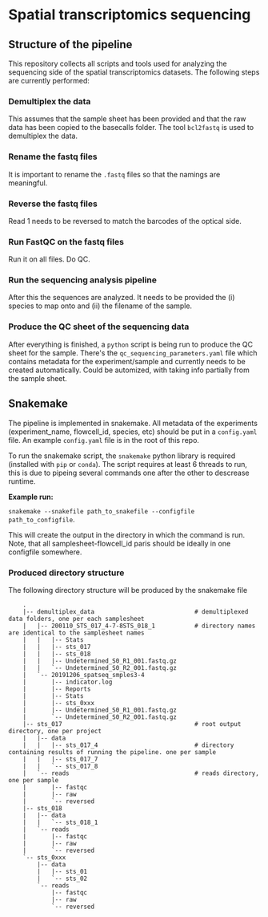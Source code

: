 # Spatial transcriptomics sequencing

## Structure of the pipeline

This repository collects all scripts and tools used for analyzing the sequencing side of the spatial transcriptomics datasets. The following steps are currently performed:

### Demultiplex the data
This assumes that the sample sheet has been provided and that the raw data has been copied to the basecalls folder. The tool `bcl2fastq` is used to demultiplex the data.

### Rename the fastq files
It is important to rename the `.fastq` files so that the namings are meaningful.

### Reverse the fastq files
Read 1 needs to be reversed to match the barcodes of the optical side.

### Run FastQC on the fastq files
Run it on all files. Do QC.

### Run the sequencing analysis pipeline
After this the sequences are analyzed. It needs to be provided the (i) species to map onto and (ii) the filename of the sample. 

### Produce the QC sheet of the sequencing data
After everything is finished, a `python` script is being run to produce the QC sheet for the sample. There's the `qc_sequencing_parameters.yaml` file which contains metadata for the experiment/sample and currently needs to be created automatically. Could be automized, with taking info partially from the sample sheet.

## Snakemake

The pipeline is implemented in snakemake. All metadata of the experiments (experiment\_name, flowcell\_id, species, etc) should be put in a `config.yaml` file. An example `config.yaml` file is in the root of this repo.

To run the snakemake script, the `snakemake` python library is required (installed with `pip` or `conda`). The script requires at least 6 threads to run, this is due to pipeing several commands one after the other to descrease runtime.

**Example run:**

`snakemake --snakefile path_to_snakefile --configfile path_to_configfile`.

This will create the output in the directory in which the command is run. Note, that all samplesheet-flowcell_id paris should be ideally in one configfile somewhere.

### Produced directory structure

The following directory structure will be produced by the snakemake file

        .
        |-- demultiplex_data                            # demultiplexed data folders, one per each samplesheet
        |   |-- 200110_STS_017_4-7-8STS_018_1           # directory names are identical to the samplesheet names
        |   |   |-- Stats
        |   |   |-- sts_017
        |   |   |-- sts_018
        |   |   |-- Undetermined_S0_R1_001.fastq.gz
        |   |   `-- Undetermined_S0_R2_001.fastq.gz
        |   `-- 20191206_spatseq_smples3-4
        |       |-- indicator.log
        |       |-- Reports
        |       |-- Stats
        |       |-- sts_0xxx
        |       |-- Undetermined_S0_R1_001.fastq.gz
        |       `-- Undetermined_S0_R2_001.fastq.gz
        |-- sts_017                                     # root output directory, one per project
        |   |-- data
        |   |   |-- sts_017_4                           # directory containing results of running the pipeline. one per sample 
        |   |   |-- sts_017_7
        |   |   `-- sts_017_8
        |   `-- reads                                   # reads directory, one per sample
        |       |-- fastqc
        |       |-- raw
        |       `-- reversed
        |-- sts_018
        |   |-- data
        |   |   `-- sts_018_1
        |   `-- reads
        |       |-- fastqc
        |       |-- raw
        |       `-- reversed
        `-- sts_0xxx
            |-- data
            |   |-- sts_01
            |   `-- sts_02
            `-- reads
                |-- fastqc
                |-- raw
                `-- reversed
